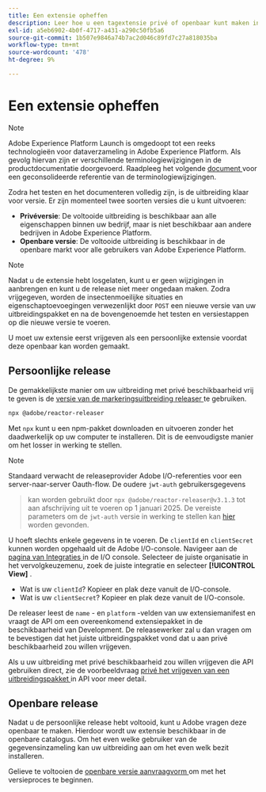 ```yaml
---
title: Een extensie opheffen
description: Leer hoe u een tagextensie privé of openbaar kunt maken in Adobe Experience Platform.
exl-id: a5eb6902-4b0f-4717-a431-a290c50fb5a6
source-git-commit: 1b507e9846a74b7ac2d046c89fd7c27a818035ba
workflow-type: tm+mt
source-wordcount: '478'
ht-degree: 9%

---
```


# Een extensie opheffen

>[!NOTE]
>
>Adobe Experience Platform Launch is omgedoopt tot een reeks technologieën voor dataverzameling in Adobe Experience Platform.  Als gevolg hiervan zijn er verschillende terminologiewijzigingen in de productdocumentatie doorgevoerd. Raadpleeg het volgende [ document ](../../term-updates.md) voor een geconsolideerde referentie van de terminologiewijzigingen.

Zodra het testen en het documenteren volledig zijn, is de uitbreiding klaar voor versie. Er zijn momenteel twee soorten versies die u kunt uitvoeren:

- **Privéversie**: De voltooide uitbreiding is beschikbaar aan alle eigenschappen binnen uw bedrijf, maar is niet beschikbaar aan andere bedrijven in Adobe Experience Platform.
- **Openbare versie**: De voltooide uitbreiding is beschikbaar in de openbare markt voor alle gebruikers van Adobe Experience Platform.

>[!NOTE]
>
>Nadat u de extensie hebt losgelaten, kunt u er geen wijzigingen in aanbrengen en kunt u de release niet meer ongedaan maken.  Zodra vrijgegeven, worden de insectenmoeilijke situaties en eigenschaptoevoegingen verwezenlijkt door `POST` een nieuwe versie van uw uitbreidingspakket en na de bovengenoemde het testen en versiestappen op die nieuwe versie te voeren.

U moet uw extensie eerst vrijgeven als een persoonlijke extensie voordat deze openbaar kan worden gemaakt.

## Persoonlijke release

De gemakkelijkste manier om uw uitbreiding met privé beschikbaarheid vrij te geven is de [ versie van de markeringsuitbreiding releaser ](https://www.npmjs.com/package/@adobe/reactor-releaser) te gebruiken.

```bash
npx @adobe/reactor-releaser
```

Met `npx` kunt u een npm-pakket downloaden en uitvoeren zonder het daadwerkelijk op uw computer te installeren. Dit is de eenvoudigste manier om het losser in werking te stellen.

>[!NOTE]
> Standaard verwacht de releaseprovider Adobe I/O-referenties voor een server-naar-server Oauth-flow. De oudere `jwt-auth` gebruikersgegevens
> > kan worden gebruikt door `npx @adobe/reactor-releaser@v3.1.3` tot aan afschrijving uit te voeren op 1 januari 2025. De vereiste parameters
> > om de `jwt-auth` versie in werking te stellen kan [ hier ](https://github.com/adobe/reactor-releaser/tree/9ea66aa2c683fe7da0cca50ff5c9b9372f183bb5) worden gevonden.

U hoeft slechts enkele gegevens in te voeren. De `clientId` en `clientSecret` kunnen worden opgehaald uit de Adobe I/O-console. Navigeer aan de [ pagina van Integraties ](https://console.adobe.io/integrations) in de I/O console. Selecteer de juiste organisatie in het vervolgkeuzemenu, zoek de juiste integratie en selecteer **[!UICONTROL View]** .

- Wat is uw `clientId`? Kopieer en plak deze vanuit de I/O-console.
- Wat is uw `clientSecret`? Kopieer en plak deze vanuit de I/O-console.

De releaser leest de `name` - en `platform` -velden van uw extensiemanifest en vraagt de API om een overeenkomend extensiepakket in de beschikbaarheid van Development.
De releasewerker zal u dan vragen om te bevestigen dat het juiste uitbreidingspakket vond dat u aan privé beschikbaarheid zou willen vrijgeven.

Als u uw uitbreiding met privé beschikbaarheid zou willen vrijgeven die API gebruiken direct, zie de voorbeeldvraag [ privé het vrijgeven van een uitbreidingspakket ](/help/tags/api/endpoints/extension-packages.md#private-release) in API voor meer detail.

## Openbare release

Nadat u de persoonlijke release hebt voltooid, kunt u Adobe vragen deze openbaar te maken.  Hierdoor wordt uw extensie beschikbaar in de openbare catalogus. Om het even welke gebruiker van de gegevensinzameling kan uw uitbreiding aan om het even welk bezit installeren.

Gelieve te voltooien de [ openbare versie aanvraagvorm ](https://www.feedbackprogram.adobe.com/c/r/DCExtensionReleaseRequest) om met het versieproces te beginnen.
